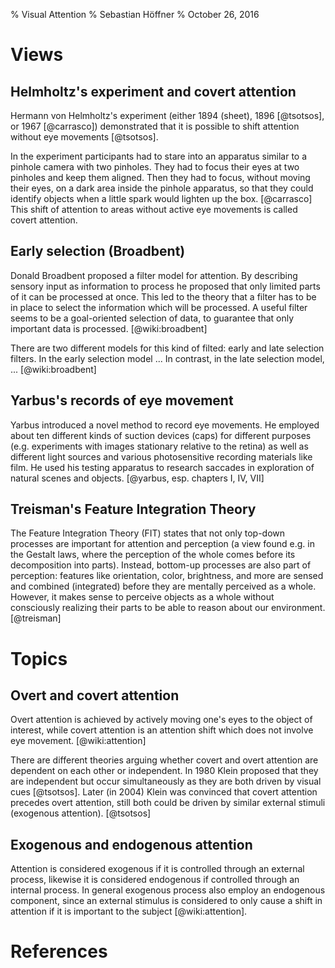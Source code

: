 % Visual Attention
% Sebastian Höffner
% October 26, 2016

# Views

## Helmholtz's experiment and covert attention

Hermann von Helmholtz's experiment (either 1894 (sheet), 1896 [@tsotsos], or
1967 [@carrasco]) demonstrated that it is possible to shift attention without
eye movements [@tsotsos].

In the experiment participants had to stare into an apparatus similar to a pinhole camera with two pinholes. They had to focus their eyes at two
pinholes and keep them aligned. Then they had to focus, without moving their
eyes, on a dark area inside the pinhole apparatus, so that they could
identify objects when a little spark would lighten up the box. [@carrasco] This
shift of attention to areas without active eye movements is called covert
attention.


## Early selection (Broadbent)

Donald Broadbent proposed a filter model for attention. By describing sensory
input as information to process he proposed that only limited parts of it can
be processed at once. This led to the theory that a filter has to be in
place to select the information which will be processed. A useful filter seems to be a goal-oriented selection of data, to guarantee that only important data is processed. [@wiki:broadbent]

There are two different models for this kind of filted: early and late selection filters. In the early selection model ...
In contrast, in the late selection model, ... [@wiki:broadbent]


## Yarbus's records of eye movement

Yarbus introduced a novel method to record eye movements. He employed about
ten different kinds of suction devices (caps) for different purposes (e.g.
experiments with images stationary relative to the retina) as well as
different light sources and various photosensitive recording materials like
film. He used his testing apparatus to research saccades in exploration of
natural scenes and objects.  [@yarbus, esp. chapters I, IV, VII]


## Treisman's Feature Integration Theory

The Feature Integration Theory (FIT) states that not only top-down processes
are important for attention and perception (a view found e.g. in the Gestalt
laws, where the perception of the whole comes before its decomposition into
parts). Instead, bottom-up processes are also part of perception: features
like orientation, color, brightness, and more are sensed and combined
(integrated) before they are mentally perceived as a whole. However, it makes
sense to perceive objects as a whole without consciously realizing their
parts to be able to reason about our environment. [@treisman]

# Topics

## Overt and covert attention

Overt attention is achieved by actively moving one's eyes to the object of
interest, while covert attention is an attention shift which does not involve
eye movement. [@wiki:attention]

There are different theories arguing whether covert and overt attention are dependent on each other or independent. In 1980 Klein proposed that they are independent but occur simultaneously as they are both driven by visual cues [@tsotsos]. Later (in 2004) Klein was convinced that covert attention precedes overt attention, still both could be driven by similar external stimuli (exogenous attention). [@tsotsos]


## Exogenous and endogenous attention

Attention is considered exogenous if it is controlled through an external
process, likewise it is considered endogenous if controlled through an
internal process. In general exogenous process also employ an endogenous
component, since an external stimulus is considered to only cause a shift in
attention if it is important to the subject [@wiki:attention].


# References

